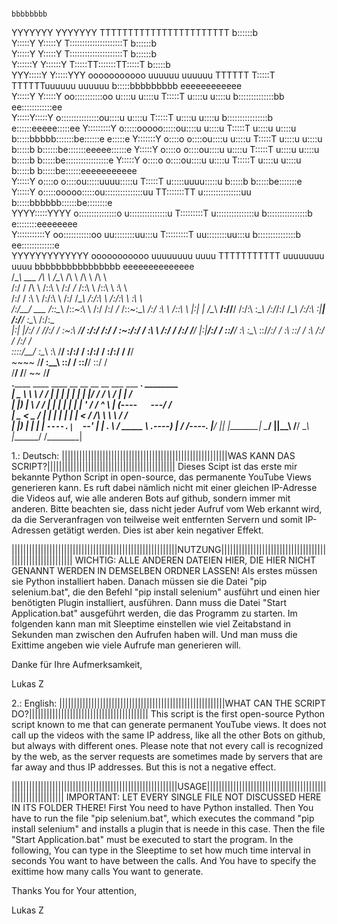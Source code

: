                                                                                                  bbbbbbbb                                
YYYYYYY       YYYYYYY                                   TTTTTTTTTTTTTTTTTTTTTTT                  b::::::b                                
Y:::::Y       Y:::::Y                                   T:::::::::::::::::::::T                  b::::::b                                
Y:::::Y       Y:::::Y                                   T:::::::::::::::::::::T                  b::::::b                                
Y::::::Y     Y::::::Y                                   T:::::TT:::::::TT:::::T                   b:::::b                                
YYY:::::Y   Y:::::YYY   ooooooooooo   uuuuuu    uuuuuu  TTTTTT  T:::::T  TTTTTTuuuuuu    uuuuuu   b:::::bbbbbbbbb        eeeeeeeeeeee    
   Y:::::Y Y:::::Y    oo:::::::::::oo u::::u    u::::u          T:::::T        u::::u    u::::u   b::::::::::::::bb    ee::::::::::::ee  
    Y:::::Y:::::Y    o:::::::::::::::ou::::u    u::::u          T:::::T        u::::u    u::::u   b::::::::::::::::b  e::::::eeeee:::::ee
     Y:::::::::Y     o:::::ooooo:::::ou::::u    u::::u          T:::::T        u::::u    u::::u   b:::::bbbbb:::::::be::::::e     e:::::e
      Y:::::::Y      o::::o     o::::ou::::u    u::::u          T:::::T        u::::u    u::::u   b:::::b    b::::::be:::::::eeeee::::::e
       Y:::::Y       o::::o     o::::ou::::u    u::::u          T:::::T        u::::u    u::::u   b:::::b     b:::::be:::::::::::::::::e 
       Y:::::Y       o::::o     o::::ou::::u    u::::u          T:::::T        u::::u    u::::u   b:::::b     b:::::be::::::eeeeeeeeeee  
       Y:::::Y       o::::o     o::::ou:::::uuuu:::::u          T:::::T        u:::::uuuu:::::u   b:::::b     b:::::be:::::::e           
       Y:::::Y       o:::::ooooo:::::ou:::::::::::::::uu      TT:::::::TT      u:::::::::::::::uu b:::::bbbbbb::::::be::::::::e          
    YYYY:::::YYYY    o:::::::::::::::o u:::::::::::::::u      T:::::::::T       u:::::::::::::::u b::::::::::::::::b  e::::::::eeeeeeee  
    Y:::::::::::Y     oo:::::::::::oo   uu::::::::uu:::u      T:::::::::T        uu::::::::uu:::u b:::::::::::::::b    ee:::::::::::::e  
    YYYYYYYYYYYYY       ooooooooooo       uuuuuuuu  uuuu      TTTTTTTTTTT          uuuuuuuu  uuuu bbbbbbbbbbbbbbbb       eeeeeeeeeeeeee  
     /\__\          ___        /\  \         /\__\                  /\  \         /\  \         /\  \    
    /:/  /         /\  \      /::\  \       /:/ _/_                /::\  \       /::\  \        \:\  \   
   /:/  /          \:\  \    /:/\:\  \     /:/ /\__\              /:/\:\  \     /:/\:\  \        \:\  \  
  /:/__/  ___      /::\__\  /::\~\:\  \   /:/ /:/ _/_            /::\~\:\__\   /:/  \:\  \       /::\  \ 
  |:|  | /\__\  __/:/\/__/ /:/\:\ \:\__\ /:/_/:/ /\__\          /:/\:\ \:|__| /:/__/ \:\__\     /:/\:\__\
  |:|  |/:/  / /\/:/  /    \:\~\:\ \/__/ \:\/:/ /:/  /          \:\~\:\/:/  / \:\  \ /:/  /    /:/  \/__/
  |:|__/:/  /  \::/__/      \:\ \:\__\    \::/_/:/  /            \:\ \::/  /   \:\  /:/  /    /:/  /     
   \::::/__/    \:\__\       \:\ \/__/     \:\/:/  /              \:\/:/  /     \:\/:/  /     \/__/      
    ~~~~         \/__/        \:\__\        \::/  /                \::/__/       \::/  /                 
                               \/__/         \/__/                  ~~            \/__/                
.______   ____    ____     __       __    __   __  ___      ___           _______.    ________  
|   _  \  \   \  /   /    |  |     |  |  |  | |  |/  /     /   \         /       |   |       /  
|  |_)  |  \   \/   /     |  |     |  |  |  | |  '  /     /  ^  \       |   (----`   `---/  /   
|   _  <    \_    _/      |  |     |  |  |  | |    <     /  /_\  \       \   \          /  /    
|  |_)  |     |  |        |  `----.|  `--'  | |  .  \   /  _____  \  .----)   |        /  /----.
|______/      |__|        |_______| \______/  |__|\__\ /__/     \__\ |_______/        /________|
                                                                                                

1.: Deutsch:
|||||||||||||||||||||||||||||||||||||||||||||||||||||||||WAS KANN DAS SCRIPT?||||||||||||||||||||||||||||||||||||||||||||
Dieses Scipt ist das erste mir bekannte Python Script in open-source, das permanente YouTube Views generieren kann. 
Es ruft dabei nämlich nicht mit einer gleichen IP-Adresse die Videos auf, wie alle anderen Bots auf github, sondern immer mit anderen. 
Bitte beachten sie, dass nicht jeder Aufruf vom Web erkannt wird, 
da die Serveranfragen von teilweise weit entfernten Servern und somit IP-Adressen getätigt werden. 
Dies ist aber kein negativer Effekt. 


|||||||||||||||||||||||||||||||||||||||||||||||||||||||||NUTZUNG|||||||||||||||||||||||||||||||||||||||||||||||||||||||||
WICHTIG: ALLE ANDEREN DATEIEN HIER, DIE HIER NICHT GENANNT WERDEN IN DEMSELBEN ORDNER LASSEN!
Als erstes müssen sie Python installiert haben.
Danach müssen sie die Datei "pip selenium.bat", die den Befehl "pip install selenium" ausführt und einen hier benötigten Plugin installiert, ausführen.
Dann muss die Datei "Start Application.bat" ausgeführt werden, die das Programm zu starten.
Im folgenden kann man mit Sleeptime einstellen wie viel Zeitabstand in Sekunden man zwischen den Aufrufen haben will.
Und man muss die Exittime angeben wie viele Aufrufe man generieren will.


Danke für Ihre Aufmerksamkeit, 

Lukas Z


2.: English:
|||||||||||||||||||||||||||||||||||||||||||||||||||||||||WHAT CAN THE SCRIPT DO?|||||||||||||||||||||||||||||||||||||||||
This script is the first open-source Python script known to me that can generate permanent YouTube views. 
It does not call up the videos with the same IP address, like all the other Bots on github, but always with different ones. 
Please note that not every call is recognized by the web, 
as the server requests are sometimes made by servers that are far away and thus IP addresses. 
But this is not a negative effect.

|||||||||||||||||||||||||||||||||||||||||||||||||||||||||USAGE|||||||||||||||||||||||||||||||||||||||||||||||||||||||||||
IMPORTANT: LET EVERY SINGLE FILE NOT DISCUSSED HERE IN ITS FOLDER THERE!
First You need to have Python installed.
Then You have to run the file "pip selenium.bat", which executes the command "pip install selenium" and installs a plugin that is neede in this case.
Then the file "Start Application.bat" must be executed to start the program.
In the following, You can type in the Sleeptime to set how much time interval in seconds You want to have between the calls.
And You have to specify the exittime how many calls You want to generate.


Thanks You for Your attention,

Lukas Z






                                                                                                                                           
                                                                                                                                         
                                                                                                                                         
                                                                                                                                                                                                                            